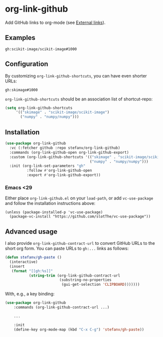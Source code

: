 # org-link-github

Add GitHub links to org-mode (see [External links](https://orgmode.org/guide/Hyperlinks.html#External-Links-1)).

## Examples

```
gh:scikit-image/scikit-image#1000
```

## Configuration

By customizing `org-link-github-shortcuts`, you can have even shorter URLs:

```
gh:skimage#1000
```

`org-link-github-shortcuts` should be an association list of shortcut-repo:

```lisp
(setq org-link-github-shortcuts
     '(("skimage" . "scikit-image/scikit-image")
       ("numpy" . "numpy/numpy")))
```

## Installation

```lisp
(use-package org-link-github
  :vc (:fetcher github :repo stefanv/org-link-github)
  :commands (org-link-github-open org-link-github-export)
  :custom (org-link-github-shortcuts '(("skimage" . "scikit-image/scikit-image")
                                       ("numpy" . "numpy/numpy")))
  :init (org-link-set-parameters "gh"
          :follow #'org-link-github-open
          :export #'org-link-github-export))
```

### Emacs <29

Either place `org-link-github.el` on your `load-path`, or add
`vc-use-package` and follow the installation instructions above:

```
(unless (package-installed-p 'vc-use-package)
  (package-vc-install "https://github.com/slotThe/vc-use-package"))
```

## Advanced usage

I also provide `org-link-github-contract-url` to convert GitHub URLs
to the short org form. You can paste URLs to `gh:...` links as follows:

```lisp
(defun stefanv/gh-paste ()
  (interactive)
  (insert
   (format "[[gh:%s]]"
           (string-trim (org-link-github-contract-url
                         (substring-no-properties
                          (gui-get-selection 'CLIPBOARD)))))))
```

With, e.g., a key binding:

```lisp
(use-package org-link-github
    :commands (org-link-github-contract-url ...)

    ...

    :init
    (define-key org-mode-map (kbd "C-x C-g") 'stefanv/gh-paste))
```
